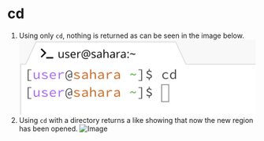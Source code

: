 # cd
1. Using only `cd`, nothing is returned as can be seen in the image below. ![Image](https://raw.githubusercontent.com/aerin-c/cse15l-lab-reports/main/Screenshot%202023-10-02%20at%2011.17.57.png)
2. Using `cd` with a directory returns a like showing that now the new region has been opened. ![Image]([https://github.com/aerin-c/cse15l-lab-reports/blob/main/Screenshot%202023-10-02%20at%2011.39.20.png?raw=true](https://github.com/aerin-c/cse15l-lab-reports/blob/a160fb97e5da3190782b24a868d397ba1fd5cb90/Screenshot%202023-10-02%20at%2011.39.20.png)https://github.com/aerin-c/cse15l-lab-reports/blob/a160fb97e5da3190782b24a868d397ba1fd5cb90/Screenshot%202023-10-02%20at%2011.39.20.png)
